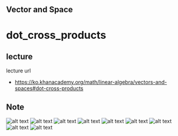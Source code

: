 Vector and Space
----------------

# dot_cross_products

## lecture
lecture url
- https://ko.khanacademy.org/math/linear-algebra/vectors-and-spaces#dot-cross-products


## Note

![alt text](dot_cross_products_1.jpg)
![alt text](dot_cross_products_2.jpg)
![alt text](dot_cross_products_3.jpg)
![alt text](dot_cross_products_4.jpg)
![alt text](dot_cross_products_5.jpg)
![alt text](dot_cross_products_6.jpg)
![alt text](dot_cross_products_7.jpg)
![alt text](dot_cross_products_8.jpg)
![alt text](dot_cross_products_9.jpg)